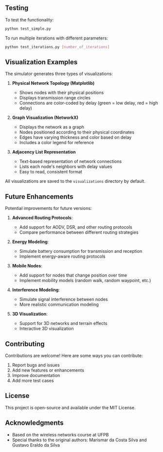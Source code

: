 ## Testing

To test the functionality:

```bash
python test_simple.py
```

To run multiple iterations with different parameters:

```bash
python test_iterations.py [number_of_iterations]
```

## Visualization Examples

The simulator generates three types of visualizations:

1. **Physical Network Topology (Matplotlib)**
   - Shows nodes with their physical positions
   - Displays transmission range circles
   - Connections are color-coded by delay (green = low delay, red = high delay)

2. **Graph Visualization (NetworkX)**
   - Displays the network as a graph
   - Nodes positioned according to their physical coordinates
   - Edges have varying thickness and color based on delay
   - Includes a color legend for reference

3. **Adjacency List Representation**
   - Text-based representation of network connections
   - Lists each node's neighbors with delay values
   - Easy to read, consistent format

All visualizations are saved to the `visualizations` directory by default.

## Future Enhancements

Potential improvements for future versions:

1. **Advanced Routing Protocols**:
   - Add support for AODV, DSR, and other routing protocols
   - Compare performance between different routing strategies

2. **Energy Modeling**:
   - Simulate battery consumption for transmission and reception
   - Implement energy-aware routing protocols

3. **Mobile Nodes**:
   - Add support for nodes that change position over time
   - Implement mobility models (random walk, random waypoint, etc.)

4. **Interference Modeling**:
   - Simulate signal interference between nodes
   - More realistic communication modeling

5. **3D Visualization**:
   - Support for 3D networks and terrain effects
   - Interactive 3D visualization

## Contributing

Contributions are welcome! Here are some ways you can contribute:

1. Report bugs and issues
2. Add new features or enhancements
3. Improve documentation
4. Add more test cases

## License

This project is open-source and available under the MIT License.

## Acknowledgments

- Based on the wireless networks course at UFPB
- Special thanks to the original authors: Marismar da Costa Silva and Gustavo Eraldo da Silva

